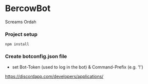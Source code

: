 # BercowBot
 Screams Ordah
 
### Project setup
```
npm install
```

### Create botconfig.json file
* set Bot-Token (used to log in the bot) & Command-Prefix (e.g. '!')

https://discordapp.com/developers/applications/
